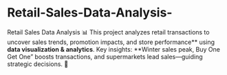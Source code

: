 # Retail-Sales-Data-Analysis-
Retail Sales Data Analysis 📊    This project analyzes retail transactions to uncover sales trends, promotion impacts, and store performance** using **data visualization &amp; analytics**. Key insights: **Winter sales peak, Buy One Get One” boosts transactions, and supermarkets lead sales—guiding strategic decisions. 🚀

